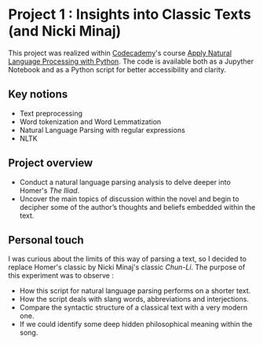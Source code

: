 # Project 1 : Insights into Classic Texts (and Nicki Minaj)

This project was realized within [Codecademy](https://www.codecademy.com/)'s course  [Apply Natural Language Processing with Python](https://www.codecademy.com/learn/paths/natural-language-processing).
The code is available both as a Jupyther Notebook and as a Python script for better accessibility and clarity.

## Key notions
- Text preprocessing
- Word tokenization and Word Lemmatization
- Natural Language Parsing with regular expressions
- NLTK

## Project overview
- Conduct a natural language parsing analysis to delve deeper into Homer's *The Iliad*. 
- Uncover the main topics of discussion within the novel and begin to decipher some of the author’s thoughts and beliefs embedded within the text.

## Personal touch
I was curious about the limits of this way of parsing a text, so I decided to replace Homer's classic by Nicki Minaj's classic *Chun-Li*. The purpose of this experiment was to observe :
- How this script for natural language parsing performs on a shorter text.
- How the script deals with slang words, abbreviations and interjections.
- Compare the syntactic structure of a classical text with a very modern one.
- If we could identify some deep hidden philosophical meaning within the song.
